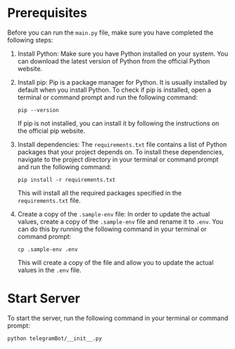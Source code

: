 # Prerequisites

Before you can run the `main.py` file, make sure you have completed the following steps:

1. Install Python: Make sure you have Python installed on your system. You can download the latest version of Python from the official Python website.

2. Install pip: Pip is a package manager for Python. It is usually installed by default when you install Python. To check if pip is installed, open a terminal or command prompt and run the following command:

    ```
    pip --version
    ```

    If pip is not installed, you can install it by following the instructions on the official pip website.

3. Install dependencies: The `requirements.txt` file contains a list of Python packages that your project depends on. To install these dependencies, navigate to the project directory in your terminal or command prompt and run the following command:

    ```
    pip install -r requirements.txt
    ```

    This will install all the required packages specified in the `requirements.txt` file.

4. Create a copy of the `.sample-env` file: In order to update the actual values, create a copy of the `.sample-env` file and rename it to `.env`. You can do this by running the following command in your terminal or command prompt:

    ```
    cp .sample-env .env
    ```

    This will create a copy of the file and allow you to update the actual values in the `.env` file.

# Start Server
To start the server, run the following command in your terminal or command prompt:

```
python telegramBot/__init__.py
```
